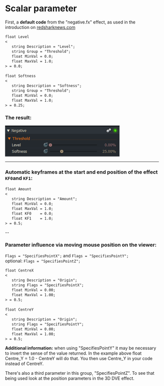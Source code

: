 # Scalar parameter

First, a **default code** from the "negative.fx" effect, as used in the introduction on [redsharknews.com](https://www.redsharknews.com/technology/item/221-how-to-write-video-effects-for-lightworks)
``` Code
float Level
<
   string Description = "Level";
   string Group = "Threshold";
   float MinVal = 0.0;
   float MaxVal = 1.0;
> = 0.0;

float Softness
<
   string Description = "Softness";
   string Group = "Threshold";
   float MinVal = 0.0;
   float MaxVal = 1.0;
> = 0.25;
```


### The result:
![](images/negative.png)

---

### Automatic keyframes at the start and end position of the effect `KF0`and `KF1`:

``` Code
float Amount
<
   string Description = "Amount";
   float MinVal = 0.0;
   float MaxVal = 1.0;
   float KF0    = 0.0;
   float KF1    = 1.0;
> = 0.5;

``` 

-- 

### Parameter influence via moving mouse position on the viewer:
`Flags = "SpecifiesPointX";` and `Flags = "SpecifiesPointY";`  
 optional: `Flags = "SpecifiesPointZ";`

``` Code
float CentreX
<
   string Description = "Origin";
   string Flags = "SpecifiesPointX";
   float MinVal = 0.00;
   float MaxVal = 1.00;
> = 0.5;

float CentreY
<
   string Description = "Origin";
   string Flags = "SpecifiesPointY";
   float MinVal = 0.00;
   float MaxVal = 1.00;
> = 0.5;
``` 

**Additional information:** when using "SpecifiesPointY" it may be necessary to invert the sense of the value returned.
   In the example above float Centre_Y = 1.0 - CentreY will do that.
   You then use Centre_Y in your code instead of CentreY.

   There's also a third parameter in this group, "SpecifiesPointZ".
   To see that being used look at the position parameters in the 3D DVE effect. 
